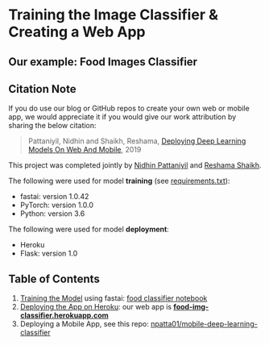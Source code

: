 # Training the Image Classifier & Creating a Web App
## Our example:  Food Images Classifier

## Citation Note
If you do use our blog or GitHub repos to create your own web or mobile app, we would appreciate it if you would give our work attribution by sharing the below citation:  
>Pattaniyil, Nidhin and Shaikh, Reshama, [Deploying Deep Learning Models On Web And Mobile](https://reshamas.github.io/deploying-deep-learning-models-on-web-and-mobile/), 2019


This project was completed jointly by [Nidhin Pattaniyil](https://www.linkedin.com/in/nidhinpattaniyil/) and [Reshama Shaikh](https://reshamas.github.io).

The following were used for model **training** (see [requirements.txt](requirements.txt)):    
- fastai:  version 1.0.42
- PyTorch:  version  1.0.0
- Python:  version 3.6

The following were used for model **deployment**:    
- Heroku
- Flask:  version 1.0
 

## Table of Contents
1.  [Training the Model](docs/1_training.md) using fastai:  [food classifier notebook](https://github.com/npatta01/food-classifier/blob/master/notebooks/1_train.ipynb)
2.  [Deploying the App on Heroku](docs/2_heroku_app.md):  our web app is [**food-img-classifier.herokuapp.com**](https://food-img-classifier.herokuapp.com)
3.  Deploying a Mobile App, see this repo:  [npatta01/mobile-deep-learning-classifier](https://github.com/npatta01/mobile-deep-learning-classifier)


 


 

 
 
 

